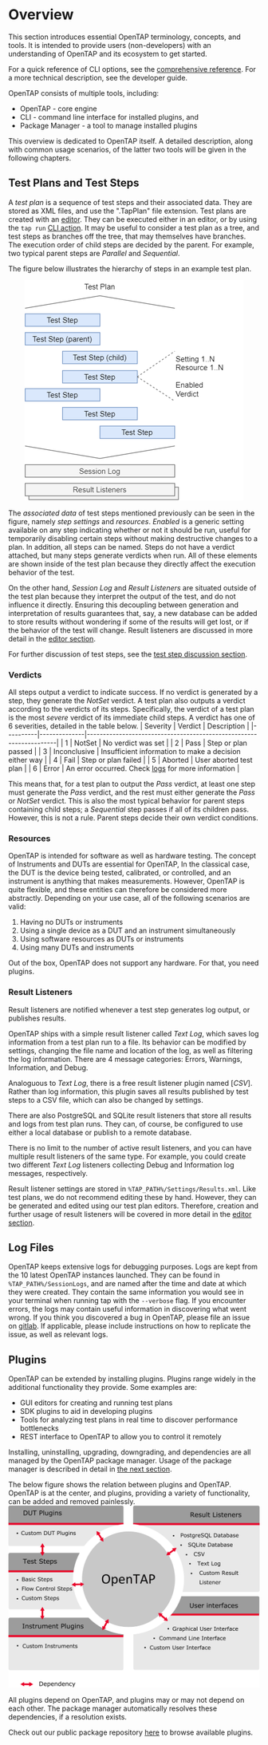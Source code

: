 # Overview
This section introduces essential OpenTAP terminology, concepts, and tools. It is intended to provide users
(non-developers) with an understanding of OpenTAP and its ecosystem to get started.

For a quick reference of CLI options, see the [comprehensive reference](../CLI%20Reference). For a more technical
description, see the developer guide.

OpenTAP consists of multiple tools, including:
-	OpenTAP - core engine
-	CLI - command line interface for installed plugins, and
-   Package Manager - a tool to manage installed plugins

This overview is dedicated to OpenTAP itself. A detailed description, along with common usage scenarios, of the latter
two tools will be given in the following chapters.

## Test Plans and Test Steps

A *test plan* is a sequence of test steps and their associated data. They are stored as XML files, and use the
".TapPlan" file extension. Test plans are created with an [editor](../Editors). They can be executed either in an
editor, or by using the `tap run` [CLI action](../CLI%20Usage). It may be useful to consider a test plan as a tree, and
test steps as branches off the tree, that may themselves have branches. The execution order of child steps are decided
by the parent. For example, two typical parent steps are *Parallel* and *Sequential*.

The figure below illustrates the hierarchy of steps in an example test plan.

<div align="center">
    <img src="./TestPlanIllustration2.png" alt="Illustration of a test plan"/>
</div>

The *associated data* of test steps mentioned previously can be seen in the figure, namely *step settings* and
*resources*. *Enabled* is a generic setting available on any step indicating whether or not it should be run, useful for
temporarily disabling certain steps without making destructive changes to a plan. In addition, all steps can be named.
Steps do not have a verdict attached, but many steps generate verdicts when run. All of these elements are shown inside
of the test plan because they directly affect the execution behavior of the test.

On the other hand, *Session Log* and *Result Listeners* are situated outside of the test plan because they interpret the
output of the test, and do not influence it directly. Ensuring this decoupling between generation and interpretation of
results guarantees that, say, a new database can be added to store results without wondering if some of the results will
get lost, or if the behavior of the test will change. Result listeners are discussed in more detail in the [editor
section](../Editors).

For further discussion of test steps, see the [test step discussion section](../Test%20Steps).

### Verdicts

All steps output a verdict to indicate success. If no verdict is generated by a step, they generate the *NotSet*
verdict. A test plan also outputs a verdict according to the verdicts of its steps. Specifically, the verdict of a test
plan is the most *severe* verdict of its immediate child steps. A verdict has one of 6 severities, detailed in the table
below.
| Severity | Verdict      | Description                                                        |
|----------|--------------|--------------------------------------------------------------------|
| 1        | NotSet       | No verdict was set                                                 |
| 2        | Pass         | Step or plan passed                                                |
| 3        | Inconclusive | Insufficient information to make a decision either way             |
| 4        | Fail         | Step or plan failed                                                |
| 5        | Aborted      | User aborted test plan                                             |
| 6        | Error        | An error occurred. Check [logs](#log%20files) for more information |

This means that, for a test plan to output the *Pass* verdict, at least one step must generate the *Pass* verdict, and
the rest must either generate the *Pass* or *NotSet* verdict. This is also the most typical behavior for parent steps
containing child steps; a *Sequential* step passes if all of its children pass. However, this is not a rule. Parent
steps decide their own verdict conditions.

### Resources

OpenTAP is intended for software as well as hardware testing. The concept of Instruments and DUTs are essential for
OpenTAP, In the classical case, the DUT is the device being tested, calibrated, or controlled, and an instrument is
anything that makes measurements. However, OpenTAP is quite flexible, and these entities can therefore be considered
more abstractly. Depending on your use case, all of the following scenarios are valid:

 1. Having no DUTs or instruments
 2. Using a single device as a DUT and an instrument simultaneously
 3. Using software resources as DUTs or instruments
 4. Using many DUTs and instruments

Out of the box, OpenTAP does not support any hardware. For that, you need plugins.

### Result Listeners

Result listeners are notified whenever a test step generates log output, or publishes results.

OpenTAP ships with a simple result listener called *Text Log*, which saves log information from a test plan run to a
file. Its behavior can be modified by settings, changing the file name and location of the log, as well as filtering the
log information. There are 4 message categories: Errors, Warnings, Information, and Debug.

Analoguous to *Text Log*, there is a free result listener plugin named [*CSV*]. Rather than log information, this plugin
saves all results published by test steps to a CSV file, which can also be changed by settings.

There are also PostgreSQL and SQLite result listeners that store all results and logs from test plan runs. They can, of
course, be configured to use either a local database or publish to a remote database.

There is no limit to the number of active result listeners, and you can have multiple result listeners of the same type.
For example, you could create two different *Text Log* listeners collecting Debug and Information log messages,
respectively.

Result listener settings are stored in `%TAP_PATH%/Settings/Results.xml`. Like test plans, we do not recommend editing
these by hand. However, they can be generated and edited using our test plan editors. Therefore, creation and further
usage of result listeners will be covered in more detail in the [editor section](../Editors).

## Log Files

OpenTAP keeps extensive logs for debugging purposes. Logs are kept from the 10 latest OpenTAP instances launched. They
can be found in `%TAP_PATH%/SessionLogs`, and are named after the time and date at which they were created. They contain
the same information you would see in your terminal when running tap with the `--verbose` flag. If you encounter errors,
the logs may contain useful information in discovering what went wrong. If you think you discovered a bug in OpenTAP,
please file an issue on [gitlab](https://gitlab.com/OpenTAP/opentap). If applicable, please include instructions on how
to replicate the issue, as well as relevant logs.

## Plugins

OpenTAP can be extended by installing plugins. Plugins range widely in the additional functionality they provide. Some
examples are:
 - GUI editors for creating and running test plans
 - SDK plugins to aid in developing plugins
 - Tools for analyzing test plans in real time to discover performance bottlenecks
 - REST interface to OpenTAP to allow you to control it remotely

Installing, uninstalling, upgrading, downgrading, and dependencies are all managed by the OpenTAP package manager. Usage
of the package manager is described in detail in [the next section](../cli%20guide/package%manager).

The below figure shows the relation between plugins and OpenTAP. OpenTAP is at the center, and plugins, providing a
variety of functionality, can be added and removed painlessly. ![](./TAParchitecture.png#width=600)

All plugins depend on OpenTAP, and plugins may or may not depend on each other. The package manager automatically
resolves these dependencies, if a resolution exists.

Check out our public package repository [here](http://packages.opentap.io/index.html#/?name=OpenTAP) to browse available
plugins.
